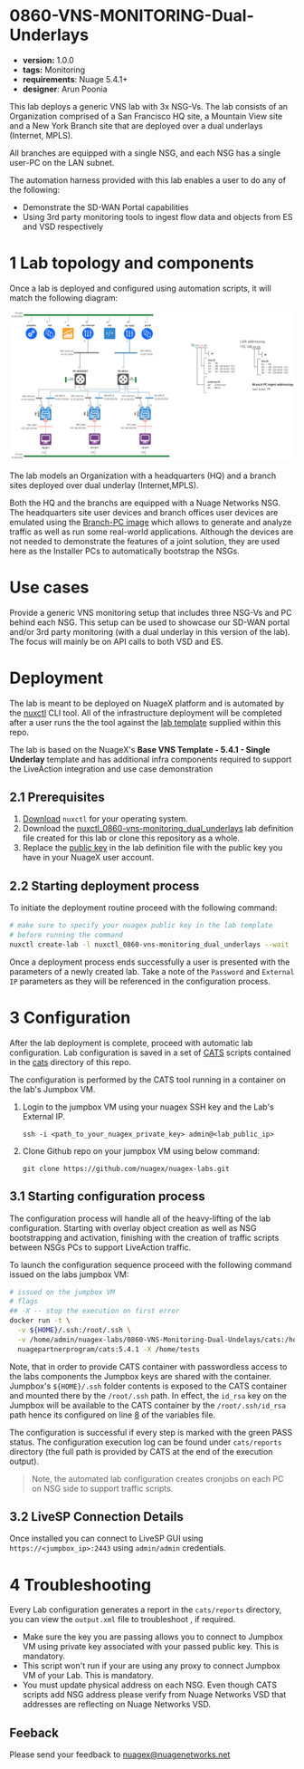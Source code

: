 # 0860-VNS-MONITORING-Dual-Underlays

* **version:** 1.0.0
* **tags:** Monitoring
* **requirements**: Nuage 5.4.1+
* **designer**: Arun Poonia

This lab deploys a generic VNS lab with 3x NSG-Vs. The lab consists of an Organization comprised of a San Francisco HQ site, a Mountain View site and a New York Branch site that are deployed over a dual underlays (Internet, MPLS).

All branches are equipped with a single NSG, and each NSG has a single user-PC on the LAN subnet.

The automation harness provided with this lab enables a user to do any of the following:

* Demonstrate the SD-WAN Portal capabilities
* Using 3rd party monitoring tools to ingest flow data and objects from ES and VSD respectively

# 1 Lab topology and components

Once a lab is deployed and configured using automation scripts, it will match the following diagram:

![lab](./images/image.png)

The lab models an Organization with a headquarters (HQ) and a branch sites deployed over dual underlay (Internet,MPLS).

Both the HQ and the branchs are equipped with a Nuage Networks NSG. The headquarters site user devices and branch offices user devices are emulated using the [Branch-PC image](https://nuagenetworks.zendesk.com/hc/en-us/articles/360010244033) which allows to generate and analyze traffic as well as run some real-world applications. Although the devices are not needed to demonstrate the features of a joint solution, they are used here as the Installer PCs to automatically bootstrap the NSGs.

# Use cases

Provide a generic VNS monitoring setup that includes three NSG-Vs and PC behind each NSG. This setup can be used to showcase our SD-WAN portal and/or 3rd party monitoring (with a dual underlay in this version of the lab). The focus will mainly be on API calls to both VSD and ES.

# Deployment 

The lab is meant to be deployed on NuageX platform and is automated by the [nuxctl](https://nuxctl.nuagex.io) CLI tool. All of the infrastructure deployment will be completed after a user runs the the tool against the [lab template](nuxctl_0860-vns-monitoring_dual_underlays.yml) supplied within this repo.

The lab is based on the NuageX's **Base VNS Template - 5.4.1 - Single Underlay** template and has additional infra components required to support the LiveAction integration and use case demonstration

## 2.1 Prerequisites
1. [Download](https://nuxctl.nuagex.io#download) `nuxctl` for your operating system.
2. Download the [nuxctl_0860-vns-monitoring_dual_underlays](nuxctl_0860-vns-monitoring_dual_underlays.yml) lab definition file created for this lab or clone this repository as a whole.
3. Replace the [public key](nuxctl_0860-vns-monitoring_dual_underlays.yml#L7) in the lab definition file with the public key you have in your NuageX user account.

## 2.2 Starting deployment process
To initiate the deployment routine proceed with the following command:
```bash
# make sure to specify your nuagex public key in the lab template
# before running the command
nuxctl create-lab -l nuxctl_0860-vns-monitoring_dual_underlays --wait
```

Once a deployment process ends successfully a user is presented with the parameters of a newly created lab. Take a note of the `Password` and `External IP` parameters as they will be referenced in the configuration process.

# 3 Configuration
After the lab deployment is complete, proceed with automatic lab configuration. Lab configuration is saved in a set of [CATS](http://cats-docs.nuageteam.net) scripts contained in the [cats](./cats/) directory of this repo.

The configuration is performed by the CATS tool running in a container on the lab's Jumpbox VM. 
1. Login to the jumpbox VM using your nuagex SSH key and the Lab's External IP.
   ```
   ssh -i <path_to_your_nuagex_private_key> admin@<lab_public_ip>
   ```
2. Clone Github repo on your jumpbox VM using below command:
   ```
   git clone https://github.com/nuagex/nuagex-labs.git
   ```

## 3.1 Starting configuration process
The configuration process will handle all of the heavy-lifting of the lab configuration. Starting with overlay object creation as well as NSG bootstrapping and activation, finishing with the creation of traffic scripts between NSGs PCs to support LiveAction traffic.

To launch the configuration sequence proceed with the following command issued on the labs jumpbox VM:

```bash
# issued on the jumpbox VM
# flags
## -X -- stop the execution on first error
docker run -t \
  -v ${HOME}/.ssh:/root/.ssh \
  -v /home/admin/nuagex-labs/0860-VNS-Monitoring-Dual-Undelays/cats:/home/tests \
  nuagepartnerprogram/cats:5.4.1 -X /home/tests
```

Note, that in order to provide CATS container with passwordless access to the labs components the Jumpbox keys are shared with the container.  
Jumpbox's `${HOME}/.ssh` folder contents is exposed to the CATS container and mounted there by the `/root/.ssh` path. In effect, the `id_rsa` key on the Jumpbox will be available to the CATS container by the `/root/.ssh/id_rsa` path hence its configured on line [8](./cats/vars.robot#L8) of the variables file.


The configuration is successful if every step is marked with the green PASS status. The configuration execution log can be found under `cats/reports` directory (the full path is provided by CATS at the end of the execution output).

> Note, the automated lab configuration creates cronjobs on each PC on NSG side to support traffic scripts.

## 3.2 LiveSP Connection Details
Once installed you can connect to LiveSP GUI using `https://<jumpbox_ip>:2443` using `admin/admin` credentials. 

# 4 Troubleshooting


Every Lab configuration generates a report in the `cats/reports` directory, you can view the `output.xml` file to troubleshoot , if required.

- Make sure the key you are passing allows you to connect to Jumpbox VM using private key associated with your passed public key. This is mandatory.
- This script won't run if your are using any proxy to connect Jumpbox VM of your Lab. This is mandatory.
- You must update physical address on each NSG. Even though CATS scripts add NSG address please verify from Nuage Networks VSD that addresses are reflecting on Nuage Networks VSD.

## Feeback

Please send your feedback to nuagex@nuagenetworks.net
